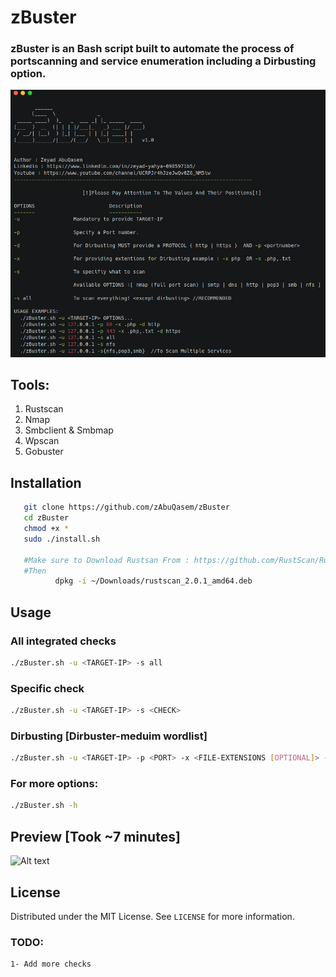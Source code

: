 

# zBuster

### zBuster is an Bash script built to automate the process of portscanning and service enumeration including a Dirbusting option.
![Alt text](https://github.com/zAbuQasem/zBuster/blob/main/Screenshots/zbuster.png)

## Tools:
 <ol>
    <li><div>Rustscan</a></li>
   <li><div>Nmap</a></li>
    <li><div>Smbclient & Smbmap</a></li>
    <li><div>Wpscan</a></li>
    <li><div>Gobuster</a></li>
  </ol>

## Installation
```sh
   git clone https://github.com/zAbuQasem/zBuster
   cd zBuster
   chmod +x *
   sudo ./install.sh
   
   #Make sure to Download Rustsan From : https://github.com/RustScan/RustScan/releases/download/2.0.1/rustscan_2.0.1_amd64.deb
   #Then
          dpkg -i ~/Downloads/rustscan_2.0.1_amd64.deb
   ```
<!-- USAGE EXAMPLES -->
## Usage
### All integrated checks
```sh
./zBuster.sh -u <TARGET-IP> -s all
```
### Specific check
```sh
./zBuster.sh -u <TARGET-IP> -s <CHECK>
```
### Dirbusting [Dirbuster-meduim wordlist]
```sh
./zBuster.sh -u <TARGET-IP> -p <PORT> -x <FILE-EXTENSIONS [OPTIONAL]> -d <HTTPS OR HTTP>  #Must be in this order or args.
```
### For more options:
```sh
./zBuster.sh -h
```
## Preview [Took ~7 minutes]
![Alt text](https://github.com/zAbuQasem/zBuster/blob/main/Screenshots/zbuster.gif)
  
## License

Distributed under the MIT License. See `LICENSE` for more information.

### TODO:
```sh
1- Add more checks
